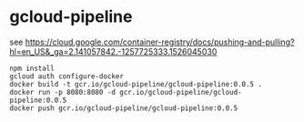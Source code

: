 # gcloud-pipeline

see https://cloud.google.com/container-registry/docs/pushing-and-pulling?hl=en_US&_ga=2.141057842.-1257725333.1526045030

```
npm install 
gcloud auth configure-docker
docker build -t gcr.io/gcloud-pipeline/gcloud-pipeline:0.0.5 .   
docker run -p 8080:8080 -d gcr.io/gcloud-pipeline/gcloud-pipeline:0.0.5
docker push gcr.io/gcloud-pipeline/gcloud-pipeline:0.0.5
